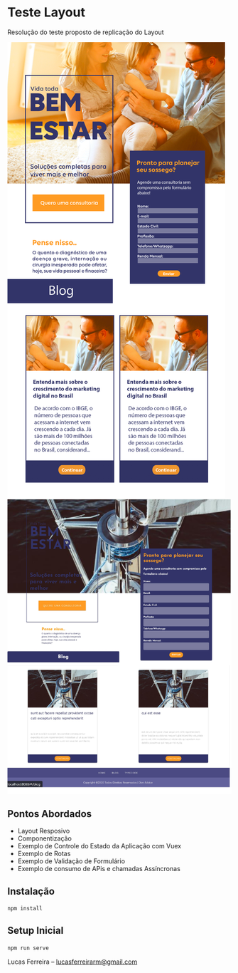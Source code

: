 
# Teste Layout


Resolução do teste proposto de replicação do Layout

![Alt text](src/assets/layout.png?raw=true "Layout Proposto")
![Alt text](src/assets/resultado.jpg?raw=true "Resultado")


## Pontos Abordados

* Layout Resposivo
* Componentização
* Exemplo de Controle do Estado da Aplicação com Vuex
* Exemplo de Rotas
* Exemplo de Validação de Formulário
* Exemplo de consumo de APis e chamadas Assíncronas


## Instalação
```sh
npm install 
```
## Setup Inicial
```sh
npm run serve
```

Lucas Ferreira  – lucasferreirarm@gmail.com



